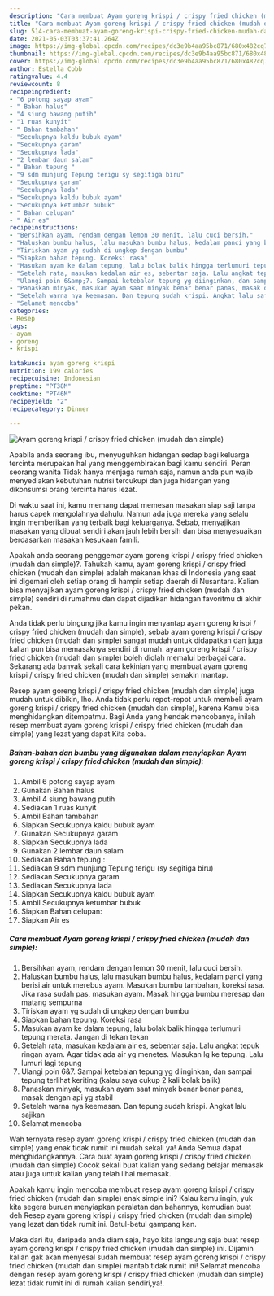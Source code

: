 ```yaml
---
description: "Cara membuat Ayam goreng krispi / crispy fried chicken (mudah dan simple) Sederhana dan Mudah Dibuat"
title: "Cara membuat Ayam goreng krispi / crispy fried chicken (mudah dan simple) Sederhana dan Mudah Dibuat"
slug: 514-cara-membuat-ayam-goreng-krispi-crispy-fried-chicken-mudah-dan-simple-sederhana-dan-mudah-dibuat
date: 2021-05-03T03:37:41.264Z
image: https://img-global.cpcdn.com/recipes/dc3e9b4aa95bc871/680x482cq70/ayam-goreng-krispi-crispy-fried-chicken-mudah-dan-simple-foto-resep-utama.jpg
thumbnail: https://img-global.cpcdn.com/recipes/dc3e9b4aa95bc871/680x482cq70/ayam-goreng-krispi-crispy-fried-chicken-mudah-dan-simple-foto-resep-utama.jpg
cover: https://img-global.cpcdn.com/recipes/dc3e9b4aa95bc871/680x482cq70/ayam-goreng-krispi-crispy-fried-chicken-mudah-dan-simple-foto-resep-utama.jpg
author: Estella Cobb
ratingvalue: 4.4
reviewcount: 8
recipeingredient:
- "6 potong sayap ayam"
- " Bahan halus"
- "4 siung bawang putih"
- "1 ruas kunyit"
- " Bahan tambahan"
- "Secukupnya kaldu bubuk ayam"
- "Secukupnya garam"
- "Secukupnya lada"
- "2 lembar daun salam"
- " Bahan tepung "
- "9 sdm munjung Tepung terigu sy segitiga biru"
- "Secukupnya garam"
- "Secukupnya lada"
- "Secukupnya kaldu bubuk ayam"
- "Secukupnya ketumbar bubuk"
- " Bahan celupan"
- " Air es"
recipeinstructions:
- "Bersihkan ayam, rendam dengan lemon 30 menit, lalu cuci bersih."
- "Haluskan bumbu halus, lalu masukan bumbu halus, kedalam panci yang berisi air untuk merebus ayam. Masukan bumbu tambahan, koreksi rasa. Jika rasa sudah pas, masukan ayam. Masak hingga bumbu meresap dan matang sempurna"
- "Tiriskan ayam yg sudah di ungkep dengan bumbu"
- "Siapkan bahan tepung. Koreksi rasa"
- "Masukan ayam ke dalam tepung, lalu bolak balik hingga terlumuri tepung merata. Jangan di tekan tekan"
- "Setelah rata, masukan kedalam air es, sebentar saja. Lalu angkat tepuk ringan ayam. Agar tidak ada air yg menetes. Masukan lg ke tepung. Lalu lumuri lagi tepung"
- "Ulangi poin 6&amp;7. Sampai ketebalan tepung yg diinginkan, dan sampai tepung terlihat keriting (kalau saya cukup 2 kali bolak balik)"
- "Panaskan minyak, masukan ayam saat minyak benar benar panas, masak dengan api yg stabil"
- "Setelah warna nya keemasan. Dan tepung sudah krispi. Angkat lalu sajikan"
- "Selamat mencoba"
categories:
- Resep
tags:
- ayam
- goreng
- krispi

katakunci: ayam goreng krispi 
nutrition: 199 calories
recipecuisine: Indonesian
preptime: "PT38M"
cooktime: "PT46M"
recipeyield: "2"
recipecategory: Dinner

---
```



![Ayam goreng krispi / crispy fried chicken (mudah dan simple)](https://img-global.cpcdn.com/recipes/dc3e9b4aa95bc871/680x482cq70/ayam-goreng-krispi-crispy-fried-chicken-mudah-dan-simple-foto-resep-utama.jpg)

Apabila anda seorang ibu, menyuguhkan hidangan sedap bagi keluarga tercinta merupakan hal yang menggembirakan bagi kamu sendiri. Peran seorang  wanita Tidak hanya menjaga rumah saja, namun anda pun wajib menyediakan kebutuhan nutrisi tercukupi dan juga hidangan yang dikonsumsi orang tercinta harus lezat.

Di waktu  saat ini, kamu memang dapat memesan masakan siap saji tanpa harus capek mengolahnya dahulu. Namun ada juga mereka yang selalu ingin memberikan yang terbaik bagi keluarganya. Sebab, menyajikan masakan yang dibuat sendiri akan jauh lebih bersih dan bisa menyesuaikan berdasarkan masakan kesukaan famili. 



Apakah anda seorang penggemar ayam goreng krispi / crispy fried chicken (mudah dan simple)?. Tahukah kamu, ayam goreng krispi / crispy fried chicken (mudah dan simple) adalah makanan khas di Indonesia yang saat ini digemari oleh setiap orang di hampir setiap daerah di Nusantara. Kalian bisa menyajikan ayam goreng krispi / crispy fried chicken (mudah dan simple) sendiri di rumahmu dan dapat dijadikan hidangan favoritmu di akhir pekan.

Anda tidak perlu bingung jika kamu ingin menyantap ayam goreng krispi / crispy fried chicken (mudah dan simple), sebab ayam goreng krispi / crispy fried chicken (mudah dan simple) sangat mudah untuk didapatkan dan juga kalian pun bisa memasaknya sendiri di rumah. ayam goreng krispi / crispy fried chicken (mudah dan simple) boleh diolah memalui berbagai cara. Sekarang ada banyak sekali cara kekinian yang membuat ayam goreng krispi / crispy fried chicken (mudah dan simple) semakin mantap.

Resep ayam goreng krispi / crispy fried chicken (mudah dan simple) juga mudah untuk dibikin, lho. Anda tidak perlu repot-repot untuk membeli ayam goreng krispi / crispy fried chicken (mudah dan simple), karena Kamu bisa menghidangkan ditempatmu. Bagi Anda yang hendak mencobanya, inilah resep membuat ayam goreng krispi / crispy fried chicken (mudah dan simple) yang lezat yang dapat Kita coba.

<!--inarticleads1-->

##### Bahan-bahan dan bumbu yang digunakan dalam menyiapkan Ayam goreng krispi / crispy fried chicken (mudah dan simple):

1. Ambil 6 potong sayap ayam
1. Gunakan  Bahan halus
1. Ambil 4 siung bawang putih
1. Sediakan 1 ruas kunyit
1. Ambil  Bahan tambahan
1. Siapkan Secukupnya kaldu bubuk ayam
1. Gunakan Secukupnya garam
1. Siapkan Secukupnya lada
1. Gunakan 2 lembar daun salam
1. Sediakan  Bahan tepung :
1. Sediakan 9 sdm munjung Tepung terigu (sy segitiga biru)
1. Sediakan Secukupnya garam
1. Sediakan Secukupnya lada
1. Siapkan Secukupnya kaldu bubuk ayam
1. Ambil Secukupnya ketumbar bubuk
1. Siapkan  Bahan celupan:
1. Siapkan  Air es




<!--inarticleads2-->

##### Cara membuat Ayam goreng krispi / crispy fried chicken (mudah dan simple):

1. Bersihkan ayam, rendam dengan lemon 30 menit, lalu cuci bersih.
1. Haluskan bumbu halus, lalu masukan bumbu halus, kedalam panci yang berisi air untuk merebus ayam. Masukan bumbu tambahan, koreksi rasa. Jika rasa sudah pas, masukan ayam. Masak hingga bumbu meresap dan matang sempurna
1. Tiriskan ayam yg sudah di ungkep dengan bumbu
1. Siapkan bahan tepung. Koreksi rasa
1. Masukan ayam ke dalam tepung, lalu bolak balik hingga terlumuri tepung merata. Jangan di tekan tekan
1. Setelah rata, masukan kedalam air es, sebentar saja. Lalu angkat tepuk ringan ayam. Agar tidak ada air yg menetes. Masukan lg ke tepung. Lalu lumuri lagi tepung
1. Ulangi poin 6&amp;7. Sampai ketebalan tepung yg diinginkan, dan sampai tepung terlihat keriting (kalau saya cukup 2 kali bolak balik)
1. Panaskan minyak, masukan ayam saat minyak benar benar panas, masak dengan api yg stabil
1. Setelah warna nya keemasan. Dan tepung sudah krispi. Angkat lalu sajikan
1. Selamat mencoba




Wah ternyata resep ayam goreng krispi / crispy fried chicken (mudah dan simple) yang enak tidak rumit ini mudah sekali ya! Anda Semua dapat menghidangkannya. Cara buat ayam goreng krispi / crispy fried chicken (mudah dan simple) Cocok sekali buat kalian yang sedang belajar memasak atau juga untuk kalian yang telah lihai memasak.

Apakah kamu ingin mencoba membuat resep ayam goreng krispi / crispy fried chicken (mudah dan simple) enak simple ini? Kalau kamu ingin, yuk kita segera buruan menyiapkan peralatan dan bahannya, kemudian buat deh Resep ayam goreng krispi / crispy fried chicken (mudah dan simple) yang lezat dan tidak rumit ini. Betul-betul gampang kan. 

Maka dari itu, daripada anda diam saja, hayo kita langsung saja buat resep ayam goreng krispi / crispy fried chicken (mudah dan simple) ini. Dijamin kalian gak akan menyesal sudah membuat resep ayam goreng krispi / crispy fried chicken (mudah dan simple) mantab tidak rumit ini! Selamat mencoba dengan resep ayam goreng krispi / crispy fried chicken (mudah dan simple) lezat tidak rumit ini di rumah kalian sendiri,ya!.

